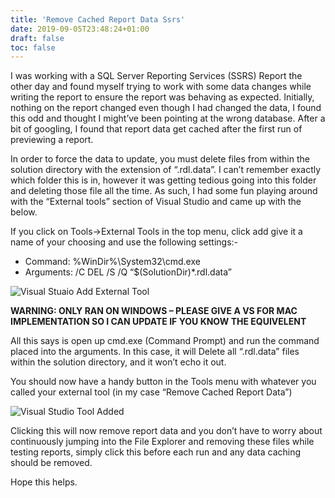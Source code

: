 ```yaml
---
title: 'Remove Cached Report Data Ssrs'
date: 2019-09-05T23:48:24+01:00
draft: false
toc: false
---
```



I was working with a SQL Server Reporting Services (SSRS) Report the other day and found myself trying to work with some data changes while writing the report to ensure the report was behaving as expected. Initially, nothing on the report changed even though I had changed the data, I found this odd and thought I might’ve been pointing at the wrong database. After a bit of googling, I found that report data get cached after the first run of previewing a report.

In order to force the data to update, you must delete files from within the solution directory with the extension of “.rdl.data”. I can’t remember exactly which folder this is in, however it was getting tedious going into this folder and deleting those file all the time. As such, I had some fun playing around with the “External tools” section of Visual Studio and came up with the below.

If you click on Tools->External Tools in the top menu, click add give it a name of your choosing and use the following settings:-

- Command: %WinDir%\System32\cmd.exe
- Arguments: /C DEL /S /Q “$(SolutionDir)\*.rdl.data”

![Visual Stuaio Add External Tool](/ssrs-clear-data/ssrs-external-tools.png)

**WARNING: ONLY RAN ON WINDOWS – PLEASE GIVE A VS FOR MAC IMPLEMENTATION SO I CAN UPDATE IF YOU KNOW THE EQUIVELENT**

All this says is open up cmd.exe (Command Prompt) and run the command placed into the arguments. In this case, it will Delete all “.rdl.data” files within the solution directory, and it won’t echo it out.

You should now have a handy button in the Tools menu with whatever you called your external tool (in my case “Remove Cached Report Data”)


![Visual Studio Tool Added](/ssrs-clear-data/vs-tool-added.png)

Clicking this will now remove report data and you don’t have to worry about continuously jumping into the File Explorer and removing these files while testing reports, simply click this before each run and any data caching should be removed.

Hope this helps.